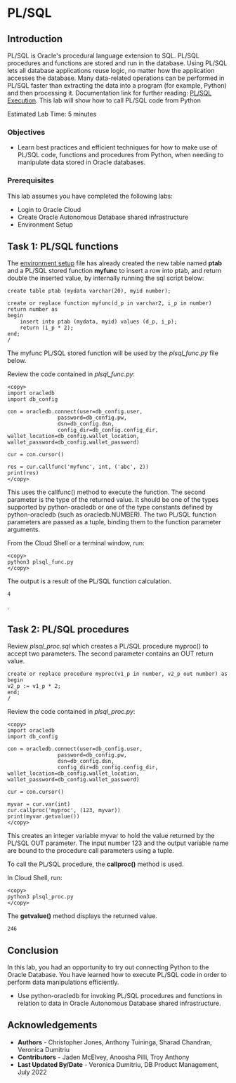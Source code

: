 # PL/SQL

## Introduction

PL/SQL is Oracle's procedural language extension to SQL. PL/SQL procedures and functions are stored and run in the database. Using PL/SQL lets all database applications reuse logic, no matter how the application accesses the database. Many data-related operations can be performed in PL/SQL faster than extracting the data into a program (for example, Python) and then processing it. Documentation link for further reading: [PL/SQL Execution](https://python-oracledb.readthedocs.io/en/latest/user_guide/plsql_execution.html).
This lab will show how to call PL/SQL code from Python

Estimated Lab Time: 5 minutes

### Objectives

*  Learn best practices and efficient techniques for how to make use of PL/SQL code, functions and procedures from Python, when needing to manipulate data stored in Oracle databases.

### Prerequisites

This lab assumes you have completed the following labs:
* Login to Oracle Cloud
* Create Oracle Autonomous Database shared infrastructure
* Environment Setup

## Task 1: PL/SQL functions

The [environment setup](https://oracle.github.io/python-oracledb/samples/tutorial/Python-and-Oracle-Database-The-New-Wave-of-Scripting.html#installsampleenv) file has already created the new table named **ptab** and a PL/SQL stored function **myfunc** to insert a row into ptab, and return double the inserted value, by internally running the sql script below:

````
create table ptab (mydata varchar(20), myid number);

create or replace function myfunc(d_p in varchar2, i_p in number) return number as
begin
    insert into ptab (mydata, myid) values (d_p, i_p);
    return (i_p * 2);
end;
/
````
    
The myfunc PL/SQL stored function will be used by the *plsql_func.py* file below.

Review the code contained in *plsql\_func.py*:

````
<copy>
import oracledb
import db_config

con = oracledb.connect(user=db_config.user,
                password=db_config.pw, 
                dsn=db_config.dsn,
                config_dir=db_config.config_dir, wallet_location=db_config.wallet_location, wallet_password=db_config.wallet_password)

cur = con.cursor()

res = cur.callfunc('myfunc', int, ('abc', 2))
print(res)
</copy>
````

This uses the callfunc() method to execute the function. The second parameter is the type of the returned value. It should be one of the types supported by python-oracledb or one of the type constants defined by python-oracledb (such as oracledb.NUMBER). The two PL/SQL function parameters are passed as a tuple, binding them to the function parameter arguments.

From the Cloud Shell or a terminal window, run:

````
<copy>
python3 plsql_func.py
</copy>
````

The output is a result of the PL/SQL function calculation.

````
4
````
.

## Task 2: PL/SQL procedures

Review *plsql\_proc.sql* which creates a PL/SQL procedure myproc() to accept two parameters. The second parameter contains an OUT return value.

````
create or replace procedure myproc(v1_p in number, v2_p out number) as
begin
v2_p := v1_p * 2;
end;
/
````

Review the code contained in *plsql\_proc.py*:

````
<copy>
import oracledb
import db_config

con = oracledb.connect(user=db_config.user,
                password=db_config.pw, 
                dsn=db_config.dsn,
                config_dir=db_config.config_dir, wallet_location=db_config.wallet_location, wallet_password=db_config.wallet_password) 
    
cur = con.cursor()

myvar = cur.var(int)
cur.callproc('myproc', (123, myvar))
print(myvar.getvalue())
</copy>
````

This creates an integer variable myvar to hold the value returned by the PL/SQL OUT parameter. The input number 123 and the output variable name are bound to the procedure call parameters using a tuple.

To call the PL/SQL procedure, the **callproc()** method is used.

In Cloud Shell, run:

````
<copy>
python3 plsql_proc.py
</copy>
````

The **getvalue()** method displays the returned value.

````
246
````

## Conclusion

In this lab, you had an opportunity to try out connecting Python to the Oracle Database.
You have learned how to execute PL/SQL code in order to perform data manipulations efficiently.
* Use python-oracledb for invoking PL/SQL procedures and functions in relation to data in Oracle Autonomous Database shared infrastructure.

## Acknowledgements

* **Authors** - Christopher Jones, Anthony Tuininga, Sharad Chandran, Veronica Dumitriu
* **Contributors** - Jaden McElvey, Anoosha Pilli, Troy Anthony
* **Last Updated By/Date** - Veronica Dumitriu, DB Product Management, July 2022